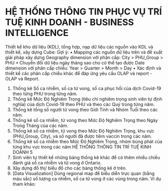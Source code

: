 # HỆ THỐNG THÔNG TIN PHỤC VỤ TRÍ TUỆ KINH DOANH - BUSINESS INTELLIGENCE

Thiết kế kho dữ liệu (KDL), tổng hợp, nạp dữ liệu các nguồn vào KDL và thiết kế, 
xây dựng Cube: 
Gợi ý: 
• Mapping các nguồn dữ liệu trên và đề xuất giải pháp xây dựng Geography dimension 
với phân cấp: City > PHU_Group > PHU
• Chuyển đổi dữ liệu ngày tháng sao cho có thể tạo được Date dimension với phân cấp 
chiều: Year > Quarter > Month > Day 
• Xác định và thiết kế các phân cấp chiều khác để đáp ứng yêu cầu OLAP và report -
OLAP và Report.
1. Thống kê Số ca nhiễm, số ca tử vong, số ca phục hồi của dịch Covid-19 theo từng 
PHU trong từng năm. 
2. Thống kê Mức Độ Nghiêm Trọng (tiêu chí nghiêm trọng sinh viên tự định nghĩa) 
của dịch Covid-19 theo PHU và theo các Quý trong từng năm. 
3. Thống kê tổng số người tử vong theo Giới Tính và Nhóm Tuổi theo các năm. 
4. Thống kê số ca nhiễm, tử vong theo Mức Độ Nghiêm Trọng theo Ngày Trong 
Tháng của các năm. 
5. Thống kê số ca nhiễm, tử vong theo Mức Độ Nghiêm Trọng, khu vực 
(PHU_Group, City), và số người đã được tiêm vaccin trong các năm. 
6. Thống kê số ca nhiễm theo Mức Độ Nghiêm Trọng, nhóm bùng phát của từng khu 
vực trong các năm 
HỆ THỐNG THÔNG TIN TRÍ TUỆ KINH DOANH 5
7. Sinh viên tự thiết kế những bảng thống kê khác để có thêm nhiều chiều đánh giá số
ca nhiễm và tử vong ở Ontario.
8. Xây dựng đồ thị/ biểu đồ cho các bảng thống kê ở trên. 
9. [Data Visualization] Dùng regional map để biểu diễn trực quan (bằng màu sắc) số
lượng ca nhiễm, số ca tử vong ở các vùng trong năm. Ví dụ tham khảo:
